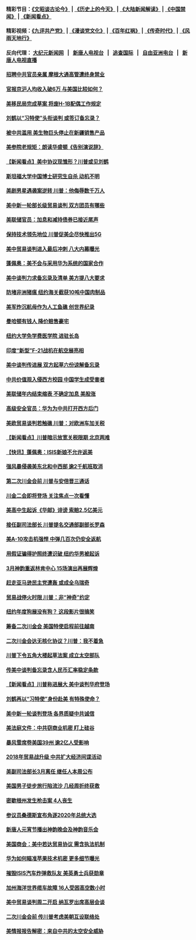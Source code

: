#### 精彩节目：[《文昭谈古论今》](http://155.138.205.71/wenzhao) | [《历史上的今天》](http://155.138.205.71/today-in-history) | [《大陆新闻解读》](http://155.138.205.71/ntdtv-comedy) | [《中国禁闻》](http://155.138.205.71/ntdtv-news) | [《新闻看点》](http://155.138.205.71/news-insight) 

 #### 精彩视频：[《九评共产党》](http://155.138.205.71:10000/videos/jiuping) | [《漫谈党文化》](http://155.138.205.71:10000/videos/mtdwh) | [《百年红祸》](http://155.138.205.71:10000/videos/bnhh) | [《传奇时代》](http://155.138.205.71:10000/videos/legend) | [《风雨天地行》](http://155.138.205.71:10000/videos/fytdx) 

 #### 反向代理： [大纪元新闻网](http://155.138.205.71:10080/) &nbsp;&nbsp;|&nbsp;&nbsp; [新唐人电视台](http://155.138.205.71:8000/) &nbsp;&nbsp;|&nbsp;&nbsp; [追查国际](http://155.138.205.71:10010/) &nbsp;&nbsp;|&nbsp;&nbsp; [自由亚洲电台](http://155.138.205.71:9800/) &nbsp;&nbsp;|&nbsp;&nbsp; [新唐人电视直播](http://155.138.205.71/) 

#### [招聘中共官员亲属 摩根大通高管遭终身禁业](../pages/nsc412/n11062061.md?t=02220337) 

#### [官报京沪人均收入破6万 与美国比较如何？](../pages/nsc412/n11061157.md?t=02220337) 

#### [美移民局完成草案 将废H-1B配偶工作规定](../pages/nsc412/n11061934.md?t=02220337) 

#### [刘鹤以“习特使”头衔谈判 或签订备忘录？](../pages/nsc412/n11061744.md?t=02220337) 

#### [被中共滥用 美生物巨头停止在新疆销售产品](../pages/nsc412/n11061628.md?t=02220337) 

#### [美参院老规矩：朗读华盛顿《告别演说辞》](../pages/nsc412/n11061660.md?t=02220337) 

#### [【新闻看点】美中协议现雏形？川普或见刘鹤](../pages/nsc412/n11061396.md?t=02220337) 

#### [斯坦福大学中国博士研究生自杀 动机不明](../pages/nsc412/n11061563.md?t=02220337) 

#### [美剧男星遇袭案逆转 川普：他侮辱数千万人](../pages/nsc412/n11061494.md?t=02220337) 

#### [美中新一轮部长级贸易谈判 双方团员有哪些](../pages/nsc412/n11061476.md?t=02220337) 

#### [美联储官员：加息和减持债券已接近尾声](../pages/nsc412/n11061164.md?t=02220337) 

#### [保持技术领先地位 川普促美企尽快推出5G](../pages/nsc412/n11061363.md?t=02220337) 

#### [美中贸易谈判进入最后冲刺 八大内幕曝光](../pages/nsc412/n11061198.md?t=02220337) 

#### [蓬佩奥：美不会与采用华为系统的国家合作](../pages/nsc412/n11061146.md?t=02220337) 

#### [美中谈判力求备忘录及清单 美方提八大要求](../pages/nsc412/n11060804.md?t=02220337) 

#### [防堵非洲猪瘟 纽约海关截获10吨中国肉制品](../pages/nsc412/n11060084.md?t=02220337) 

#### [美军炸沉航母作为人工鱼礁 创世界纪录](../pages/nsc412/n11060575.md?t=02220337) 

#### [曼哈顿有钱人 降价赔售豪宅](../pages/nsc412/n11060031.md?t=02220337) 

#### [纽约大学免学费医学院 进驻长岛](../pages/nsc412/n11060097.md?t=02220337) 

#### [印度“新型”F-21战机在航空展亮相](../pages/nsc412/n11060186.md?t=02220337) 

#### [美中谈判传进展 双方起草六份谅解备忘录](../pages/nsc412/n11059856.md?t=02220337) 

#### [中共价值观入侵西方校园 中国学生成受害者](../pages/nsc412/n11059340.md?t=02220337) 

#### [美联储年内结束缩表 不确定加息 美股涨](../pages/nsc412/n11059270.md?t=02220337) 

#### [高级安全官员：华为为中共打开西方后门](../pages/nsc412/n11059100.md?t=02220337) 

#### [美欧贸易谈判若触礁 川普：对欧洲车加关税](../pages/nsc412/n11059114.md?t=02220337) 

#### [【新闻看点】川普暗示放宽关税限期 北京两难](../pages/nsc412/n11058764.md?t=02220337) 

#### [【快讯】蓬佩奥：ISIS新娘不允许返美](../pages/nsc412/n11058959.md?t=02220337) 

#### [强风暴侵袭美东北和中西部 逾2千航班取消](../pages/nsc412/n11058756.md?t=02220337) 

#### [第二次川金会前 川普与安倍晋三通话](../pages/nsc412/n11058939.md?t=02220337) 

#### [川金二会即将登场 关注焦点一次看懂](../pages/nsc412/n11058793.md?t=02220337) 

#### [美高中生起诉《华邮》诽谤 索赔2.5亿美元](../pages/nsc412/n11058279.md?t=02220337) 

#### [接任副司法部长 川普提名交通部副部长罗森](../pages/nsc412/n11058020.md?t=02220337) 

#### [美A-10攻击机强悍 中弹几百次仍安全返航](../pages/nsc412/n11057876.md?t=02220337) 

#### [用假证骗得护照终遭识破 纽约华男被起诉](../pages/nsc412/n11057256.md?t=02220337) 

#### [3月神韵重返林肯中心 15场演出再展辉煌](../pages/nsc412/n11057267.md?t=02220337) 

#### [赶走亚马逊民主党遭轰 或成全乌瑞奇](../pages/nsc412/n11057196.md?t=02220337) 

#### [贸易战停火时限 川普：非“神奇”约定](../pages/nsc412/n11056584.md?t=02220337) 

#### [纽约年度狗展没有狗？ 这段影片很搞笑](../pages/nsc412/n11057139.md?t=02220337) 

#### [筹备二次川金会 美国特使启程前往越南](../pages/nsc412/n11056751.md?t=02220337) 

#### [二次川金会达无核化协议？川普：我不着急](../pages/nsc412/n11056688.md?t=02220337) 

#### [川普下令五角大楼起草法案 成立太空部队](../pages/nsc412/n11056589.md?t=02220337) 

#### [传美中谈判备忘录含人民币汇率稳定条款](../pages/nsc412/n11056343.md?t=02220337) 

#### [【新闻看点】川普称进展大 美中谈判华府登场](../pages/nsc412/n11056046.md?t=02220337) 

#### [刘鹤再以“习特使”身份赴美 有特殊使命？](../pages/nsc412/n11055937.md?t=02220337) 

#### [美中新一轮谈判登场 各界质疑中共诚信](../pages/nsc412/n11056303.md?t=02220337) 

#### [美法庭文件：中共窃商业机密 盯上硅谷](../pages/nsc412/n11056260.md?t=02220337) 

#### [暴风雪席卷美国39州 逾2亿人受影响](../pages/nsc412/n11056079.md?t=02220337) 

#### [2018年贸易战升级 中共扩大经济间谍活动](../pages/nsc412/n11056018.md?t=02220337) 

#### [美副司法部长3月离任 继任人本周公布](../pages/nsc412/n11055968.md?t=02220337) 

#### [美国男子徒步旅行陷流沙 几经周折终获救](../pages/nsc412/n11055534.md?t=02220337) 

#### [密歇根州发生枪击案 4人丧生](../pages/nsc412/n11055752.md?t=02220337) 

#### [参议员桑德斯宣布角逐2020年总统大选](../pages/nsc412/n11055758.md?t=02220337) 

#### [新唐人元宵节播出神韵晚会及神韵音乐会](../pages/nsc412/n11043038.md?t=02220337) 

#### [美国商会：美中若达贸易协议 需含执法机制](../pages/nsc412/n11054711.md?t=02220337) 

#### [华为如何瞄准苹果技术机密 更多细节曝光](../pages/nsc412/n11054354.md?t=02220337) 

#### [摧毁ISIS汽车炸弹救队友 美英勇士兵获勋章](../pages/nsc412/n11055283.md?t=02220337) 

#### [加州海洋世界缆车故障 16人受困高空数小时](../pages/nsc412/n11055284.md?t=02220337) 

#### [美中贸易谈判周二开启 纳瓦罗出席高层会谈](../pages/nsc412/n11054651.md?t=02220337) 

#### [二次川金会前 传川普考虑美朝互设联络处](../pages/nsc412/n11054411.md?t=02220337) 

#### [美情报报告解密：来自中共的太空安全威胁](../pages/nsc412/n11053340.md?t=02220337) 

